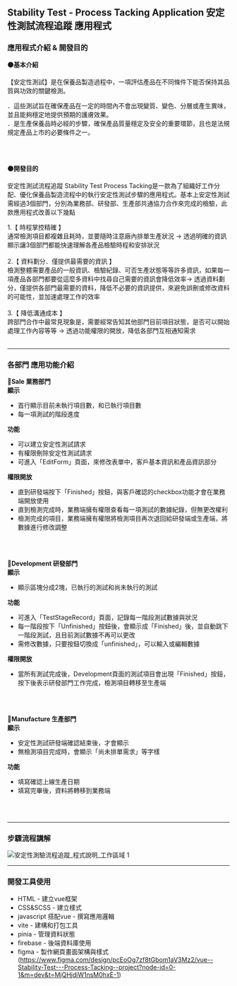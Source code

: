 ## Stability Test - Process Tacking Application  安定性測試流程追蹤 應用程式

### 應用程式介紹 & 開發目的
**🟠基本介紹**
<p>【安定性測試】是在保養品製造過程中，一項評估產品在不同條件下能否保持其品質與功效的關鍵檢測。</p>
<p>
．這些測試旨在確保產品在一定的時間內不會出現變質、變色、分層或產生異味，並且能夠穩定地提供預期的護膚效果。<br>
．是生產保養品時必經的步驟，確保產品質量穩定及安全的重要環節，且也是法規規定產品上市的必要條件之一。<br>
</p>
<br>
<br>

**🟠開發目的** 
<p>安定性測試流程追蹤 Stability Test Process Tacking是一款為了組織好工作分配、優化保養品製造流程中的執行安定性測試步驟的應用程式。基本上安定性測試需經過3個部門，分別為業務部、研發部、生產部共通協力合作來完成的檢驗，此款應用程式改善以下幾點 </p>
1.【 時程掌控精確 】 <br> 
通常檢測項目都複雜且耗時，並要隨時注意廠內排單生產狀況 → 透過明確的資訊顯示讓3個部門都能快速理解各產品檢驗時程和安排狀況
<br>
<br>
2.【 資料劃分．僅提供最需要的資訊 】 <br> 
檢測整體需要產品的一般資訊、檢驗紀錄、可否生產狀態等等許多資訊，如果每一項產品各部門都要從這麼多資料中找尋自己需要的資訊會降低效率→ 透過資料劃分，僅提供各部門最需要的資料，降低不必要的資訊提供，來避免誤刪或修改資料的可能性，並加速處理工作的效率
<br>
<br> 
3.【 降低溝通成本 】<br>
跨部門合作中最常見現象是，需要經常告知其他部門目前項目狀態，是否可以開始處理工作內容等等 → 透過功能權限的開放，降低各部門互相通知需求 <br>

<br>

---
### 各部門 應用功能介紹
**🔵Sale 業務部門**  <br>
**顯示**
* 首行顯示目前未執行項目數，和已執行項目數
* 每一項測試的階段進度

**功能**
* 可以建立安定性測試請求
* 有權限刪除安定性測試請求
* 可進入「EditForm」頁面，來修改表單中，客戶基本資訊和產品資訊部分

**權限開放**
* 直到研發端按下「Finished」按鈕，與客戶確認的checkbox功能才會在業務端開放使用
* 直到檢測完成時，業務端擁有權限查看每一項測試的數據紀錄，但無更改權利
* 檢測完成的項目，業務端擁有權限將檢測項目再次退回給研發端或生產端，將數據進行修改調整
 <br>
 <br>

**🔵Development 研發部門**  <br>
**顯示**
* 顯示區塊分成2塊，已執行的測試和尚未執行的測試


**功能**
* 可進入「TestStageRecord」頁面，記錄每一階段測試數據與狀況
* 每一階段按下「Unfinished」按鈕後，會顯示成「Finished」後，並自動跳下一階段測試，且目前測試數據不再可以更改
* 需修改數據，只要按鈕切換成「unfinished」，可以輸入或編輯數據


**權限開放**
* 當所有測試完成後，Development頁面的測試項目會出現「Finished」按鈕，按下後表示研發部門工作完成，檢測項目轉移至生產端
 <br>
 <br>

**🔵Manufacture 生產部門**  <br>
**顯示**
* 安定性測試研發端確認結束後，才會顯示
* 無檢測項目完成時，會顯示「尚未排單需求」等字樣


**功能**
* 填寫確認上線生產日期
* 填寫完畢後，資料將轉移到業務端

<br>
<br>

---
### 步驟流程講解
![安定性測驗流程追蹤_程式說明_工作區域 1](https://github.com/user-attachments/assets/177ff3b3-8089-432f-8b13-5bc7a748bdc8)


---


### 開發工具使用
* HTML - 建立vue框架
* CSS&SCSS - 建立樣式
* javascript 搭配vue - 撰寫應用邏輯
* vite - 建構和打包工具
* pinia - 管理資料狀態
* firebase - 後端資料庫使用
* figma - 製作網頁畫面架構與樣式 (https://www.figma.com/design/pcEoOg7zf8tGbom1aV3Mz2/vue--Stability-Test---Process-Tacking--project?node-id=0-1&m=dev&t=MjQHjdiW1nsM0hxE-1)

